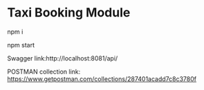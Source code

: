 # Taxi Booking Module




npm i

npm start



Swagger link:http://localhost:8081/api/

POSTMAN collection link: https://www.getpostman.com/collections/287401acadd7c8c3780f

